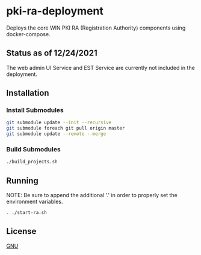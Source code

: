 # pki-ra-deployment

Deploys the core WIN PKI RA (Registration Authority) components using docker-compose.

## Status as of 12/24/2021
The web admin UI Service and EST Service are currently not included in the deployment.

## Installation

### Install Submodules

```bash
git submodule update --init --recursive
git submodule foreach git pull origin master
git submodule update --remote --merge
```

### Build Submodules

```bash
./build_projects.sh
```

## Running
NOTE: Be sure to append the additional '.' in order to properly set the environment variables.
```bash
. ./start-ra.sh
```

## License
[GNU](https://github.com/win-llc/pki-ra-deployment/blob/master/LICENSE)
